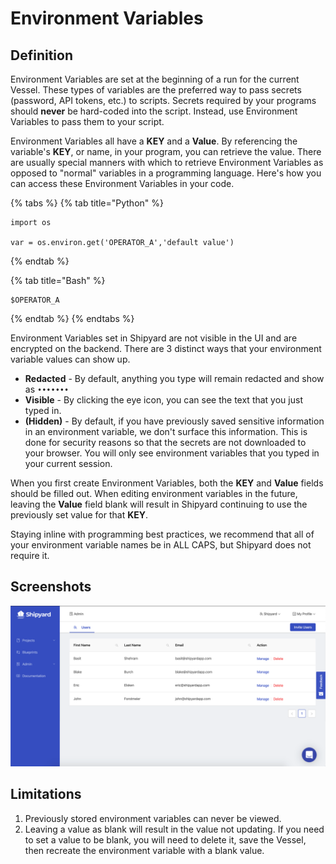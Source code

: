 # Environment Variables

## Definition

Environment Variables are set at the beginning of a run for the current Vessel. These types of variables are the preferred way to pass secrets \(password, API tokens, etc.\) to scripts. Secrets required by your programs should **never** be hard-coded into the script. Instead, use Environment Variables to pass them to your script. 

Environment Variables all have a **KEY** and a **Value**. By referencing the variable's **KEY**, or name, in your program, you can retrieve the value. There are usually special manners with which to retrieve Environment Variables as opposed to "normal" variables in a programming language. Here's how you can access these Environment Variables in your code.

{% tabs %}
{% tab title="Python" %}
```text
import os

var = os.environ.get('OPERATOR_A','default value')
```
{% endtab %}

{% tab title="Bash" %}
```text
$OPERATOR_A
```
{% endtab %}
{% endtabs %}

Environment Variables set in Shipyard are not visible in the UI and are encrypted on the backend. There are 3 distinct ways that your environment variable values can show up.

* **Redacted** - By default, anything you type will remain redacted and show as `•••••••`
* **Visible** - By clicking the eye icon, you can see the text that you just typed in.
* **\(Hidden\)** - By default, if you have previously saved sensitive information in an environment variable, we don't surface this information. This is done for security reasons so that the secrets are not downloaded to your browser. You will only see environment variables that you typed in your current session.

When you first create Environment Variables, both the **KEY** and **Value** fields should be filled out. When editing environment variables in the future, leaving the **Value** field blank will result in Shipyard continuing to use the previously set value for that **KEY**.

Staying inline with programming best practices, we recommend that all of your environment variable names be in ALL CAPS, but Shipyard does not require it.

## Screenshots

![](../../../.gitbook/assets/image%20%2874%29.png)

## Limitations

1. Previously stored environment variables can never be viewed.
2. Leaving a value as blank will result in the value not updating. If you need to set a value to be blank, you will need to delete it, save the Vessel, then recreate the environment variable with a blank value.



